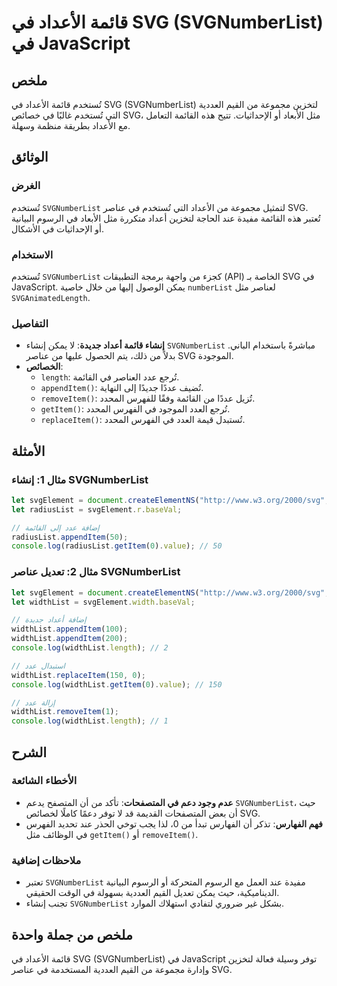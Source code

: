 <!--
Meta Description: # قائمة الأعداد في SVG (SVGNumberList) في JavaScript ## ملخص تُستخدم قائمة الأعداد في SVG (SVGNumberList) لتخزين مجموعة من القيم العددية التي تُستخدم ...
Meta Keywords: svg, svgnumberlist, widthlist, عدد, الأعداد
-->

# قائمة الأعداد في SVG (SVGNumberList) في JavaScript

## ملخص
تُستخدم قائمة الأعداد في SVG (SVGNumberList) لتخزين مجموعة من القيم العددية التي تُستخدم غالبًا في خصائص SVG، مثل الأبعاد أو الإحداثيات. تتيح هذه القائمة التعامل مع الأعداد بطريقة منظمة وسهلة.

## الوثائق
### الغرض
تُستخدم `SVGNumberList` لتمثيل مجموعة من الأعداد التي تُستخدم في عناصر SVG. تُعتبر هذه القائمة مفيدة عند الحاجة لتخزين أعداد متكررة مثل الأبعاد في الرسوم البيانية أو الإحداثيات في الأشكال.

### الاستخدام
تُستخدم `SVGNumberList` كجزء من واجهة برمجة التطبيقات (API) الخاصة بـ SVG في JavaScript. يمكن الوصول إليها من خلال خاصية `numberList` لعناصر مثل `SVGAnimatedLength`.

### التفاصيل
- **إنشاء قائمة أعداد جديدة**: لا يمكن إنشاء `SVGNumberList` مباشرةً باستخدام الباني. بدلاً من ذلك، يتم الحصول عليها من عناصر SVG الموجودة.
- **الخصائص**:
  - `length`: تُرجع عدد العناصر في القائمة.
  - `appendItem()`: تُضيف عددًا جديدًا إلى النهاية.
  - `removeItem()`: تُزيل عددًا من القائمة وفقًا للفهرس المحدد.
  - `getItem()`: تُرجع العدد الموجود في الفهرس المحدد.
  - `replaceItem()`: تُستبدل قيمة العدد في الفهرس المحدد.

## الأمثلة
### مثال 1: إنشاء SVGNumberList
```javascript
let svgElement = document.createElementNS("http://www.w3.org/2000/svg", "circle");
let radiusList = svgElement.r.baseVal;

// إضافة عدد إلى القائمة
radiusList.appendItem(50);
console.log(radiusList.getItem(0).value); // 50
```

### مثال 2: تعديل عناصر SVGNumberList
```javascript
let svgElement = document.createElementNS("http://www.w3.org/2000/svg", "rect");
let widthList = svgElement.width.baseVal;

// إضافة أعداد جديدة
widthList.appendItem(100);
widthList.appendItem(200);
console.log(widthList.length); // 2

// استبدال عدد
widthList.replaceItem(150, 0);
console.log(widthList.getItem(0).value); // 150

// إزالة عدد
widthList.removeItem(1);
console.log(widthList.length); // 1
```

## الشرح
### الأخطاء الشائعة
- **عدم وجود دعم في المتصفحات**: تأكد من أن المتصفح يدعم `SVGNumberList`، حيث أن بعض المتصفحات القديمة قد لا توفر دعمًا كاملًا لخصائص SVG.
- **فهم الفهارس**: تذكر أن الفهارس تبدأ من 0، لذا يجب توخي الحذر عند تحديد الفهرس في الوظائف مثل `getItem()` أو `removeItem()`.

### ملاحظات إضافية
- تعتبر `SVGNumberList` مفيدة عند العمل مع الرسوم المتحركة أو الرسوم البيانية الديناميكية، حيث يمكن تعديل القيم العددية بسهولة في الوقت الحقيقي.
- تجنب إنشاء `SVGNumberList` بشكل غير ضروري لتفادي استهلاك الموارد.

## ملخص من جملة واحدة
قائمة الأعداد في SVG (SVGNumberList) في JavaScript توفر وسيلة فعالة لتخزين وإدارة مجموعة من القيم العددية المستخدمة في عناصر SVG.